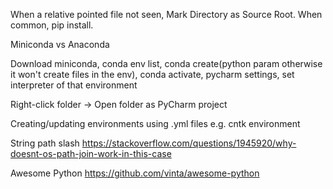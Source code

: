 When a relative pointed file not seen, Mark Directory as Source Root.
When common, pip install.

Miniconda vs Anaconda

Download miniconda, conda env list, conda create(python param otherwise it won't create files in the env), conda activate, pycharm settings, set interpreter of that environment

Right-click folder -> Open folder as PyCharm project

Creating/updating environments using .yml files e.g. cntk environment



String path slash
https://stackoverflow.com/questions/1945920/why-doesnt-os-path-join-work-in-this-case

Awesome Python
https://github.com/vinta/awesome-python
